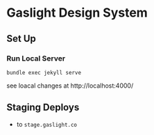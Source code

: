 ---
---

# Gaslight Design System

## Set Up

### Run Local Server

```
bundle exec jekyll serve
```

see loacal changes at http://localhost:4000/

## Staging Deploys

- to `stage.gaslight.co`
